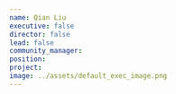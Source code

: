 ```yaml
---
name: Qian Liu
executive: false
director: false
lead: false
community_manager: 
position:  
project:  
image: ../assets/default_exec_image.png
---
```

